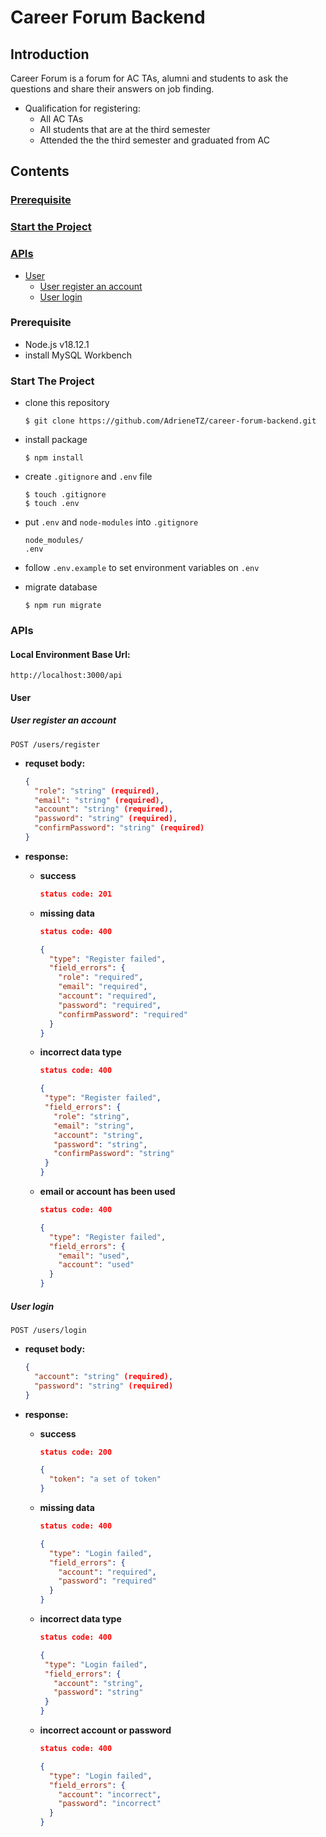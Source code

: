 # Career Forum Backend
## Introduction
Career Forum is a forum for AC TAs, alumni and students to ask the questions and share their answers on job finding.

- Qualification for registering:
  - All AC TAs
  - All students that are at the third semester
  - Attended the the third semester and graduated from AC

## Contents
### [Prerequisite](#prerequisite)
### [Start the Project](#start-the-project)
### [APIs](#apis)
- [User](#user)
  - [User register an account](#user-register-an-account)
  - [User login](#user-login)



### Prerequisite
- Node.js v18.12.1
- install MySQL Workbench

### Start The Project
- clone this repository
  ```
  $ git clone https://github.com/AdrieneTZ/career-forum-backend.git
  ```

- install package
  ```
  $ npm install
  ```

- create `.gitignore` and `.env` file
  ```
  $ touch .gitignore
  $ touch .env
  ```

- put `.env` and `node-modules` into `.gitignore`
  ```
  node_modules/
  .env
  ```

- follow `.env.example` to set environment variables on `.env`

- migrate database
  ```
  $ npm run migrate
  ```


### APIs
#### Local Environment Base Url:
```
http://localhost:3000/api
```
#### User
##### User register an account
  ```
  POST /users/register
  ```

  - **requset body:**
    ```json
    {
      "role": "string" (required),
      "email": "string" (required),
      "account": "string" (required),
      "password": "string" (required),
      "confirmPassword": "string" (required)
    }
    ```

  - **response:**
    - **success**
      ```json
      status code: 201
      ```

    - **missing data**
      ```json
      status code: 400

      {
        "type": "Register failed",
        "field_errors": {
          "role": "required",
          "email": "required",
          "account": "required",
          "password": "required",
          "confirmPassword": "required"
        }
      }
      ```

    - **incorrect data type**
       ```json
      status code: 400

      {
        "type": "Register failed",
        "field_errors": {
          "role": "string",
          "email": "string",
          "account": "string",
          "password": "string",
          "confirmPassword": "string"
        }
      }
      ```

    - **email or account has been used**
      ```json
      status code: 400

      {
        "type": "Register failed",
        "field_errors": {
          "email": "used",
          "account": "used"
        }
      }
      ```

##### User login
  ```
  POST /users/login
  ```

  - **requset body:**
    ```json
    {
      "account": "string" (required),
      "password": "string" (required)
    }
    ```

  - **response:**
    - **success**
      ```json
      status code: 200

      {
        "token": "a set of token"
      }
      ```

    - **missing data**
      ```json
      status code: 400

      {
        "type": "Login failed",
        "field_errors": {
          "account": "required",
          "password": "required"
        }
      }
      ```

    - **incorrect data type**
       ```json
      status code: 400

      {
        "type": "Login failed",
        "field_errors": {
          "account": "string",
          "password": "string"
        }
      }
      ```

    - **incorrect account or password**
      ```json
      status code: 400

      {
        "type": "Login failed",
        "field_errors": {
          "account": "incorrect",
          "password": "incorrect"
        }
      }
      ```
